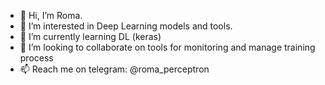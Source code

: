 - 👋 Hi, I’m Roma.
- 👀 I’m interested in Deep Learning models and tools.
- 🌱 I’m currently learning DL (keras)
- 💞️ I’m looking to collaborate on tools for monitoring and manage training process
- 📫 Reach me on telegram: @roma_perceptron

<!---
roma-perceptron/roma-perceptron is a ✨ special ✨ repository because its `README.md` (this file) appears on your GitHub profile.
You can click the Preview link to take a look at your changes.
--->
